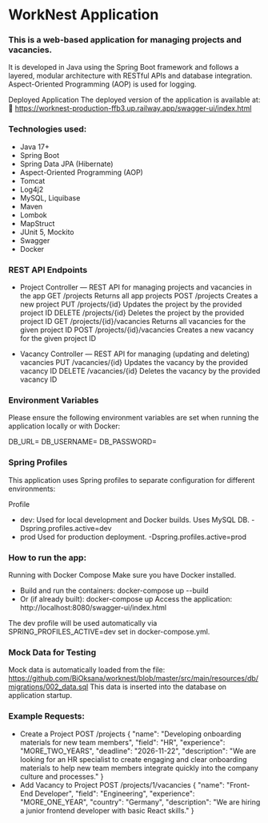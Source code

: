 # WorkNest Application
### This is a web-based application for managing projects and vacancies.
It is developed in Java using the Spring Boot framework and follows a layered, modular architecture with RESTful APIs and database integration.
Aspect-Oriented Programming (AOP) is used for logging.

Deployed Application
The deployed version of the application is available at:
🔗 https://worknest-production-ffb3.up.railway.app/swagger-ui/index.html

### Technologies used:
- Java 17+
- Spring Boot
- Spring Data JPA (Hibernate)
- Aspect-Oriented Programming (AOP)
- Tomcat
- Log4j2
- MySQL, Liquibase
- Maven
- Lombok
- MapStruct
- JUnit 5, Mockito
- Swagger
- Docker

### REST API Endpoints
- Project Controller — REST API for managing projects and vacancies in the app
GET	    /projects	                Returns all app projects
POST	/projects	                Creates a new project
PUT	    /projects/{id}	            Updates the project by the provided project ID
DELETE	/projects/{id}	            Deletes the project by the provided project ID
GET	    /projects/{id}/vacancies	Returns all vacancies for the given project ID
POST	/projects/{id}/vacancies	Creates a new vacancy for the given project ID

- Vacancy Controller — REST API for managing (updating and deleting) vacancies
PUT	    /vacancies/{id}	            Updates the vacancy by the provided vacancy ID
DELETE	/vacancies/{id}	            Deletes the vacancy by the provided vacancy ID

### Environment Variables
Please ensure the following environment variables are set when running the application locally or with Docker:

DB_URL=
DB_USERNAME=
DB_PASSWORD=

### Spring Profiles
This application uses Spring profiles to separate configuration for different environments:

Profile
- dev:	Used for local development and Docker builds. Uses MySQL DB.	-Dspring.profiles.active=dev
- prod	Used for production deployment.                             	-Dspring.profiles.active=prod

### How to run the app:
Running with Docker Compose
Make sure you have Docker installed.
- Build and run the containers:        docker-compose up --build
- Or (if already built):               docker-compose up
Access the application: http://localhost:8080/swagger-ui/index.html

The dev profile will be used automatically via SPRING_PROFILES_ACTIVE=dev set in docker-compose.yml.

### Mock Data for Testing
Mock data is automatically loaded from the file:  https://github.com/BiOksana/worknest/blob/master/src/main/resources/db/migrations/002_data.sql
This data is inserted into the database on application startup.

### Example Requests:
- Create a Project
POST /projects
{
"name": "Developing onboarding materials for new team members",
"field": "HR",
"experience": "MORE_TWO_YEARS",
"deadline": "2026-11-22",
"description": "We are looking for an HR specialist to create engaging and clear onboarding materials to help new team members integrate quickly into the company culture and processes."
}
- Add Vacancy to Project
POST /projects/1/vacancies
{
"name": "Front-End Developer",
"field": "Engineering",
"experience": "MORE_ONE_YEAR",
"country": "Germany",
"description": "We are hiring a junior frontend developer with basic React skills."
}
